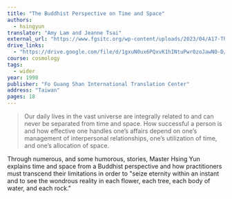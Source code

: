 ```yaml
---
title: "The Buddhist Perspective on Time and Space"
authors:
  - hsingyun
translator: "Amy Lam and Jeanne Tsai"
external_url: "https://www.fgsitc.org/wp-content/uploads/2023/04/A17-The-Buddhist-Perspective-on-Time-and-Space-2019.pdf"
drive_links:
  - "https://drive.google.com/file/d/1gxuN0ux6PQxvK1hINtuPwr0zoJawNO-D/view?usp=drivesdk"
course: cosmology
tags:
  - wider
year: 1998
publisher: "Fo Guang Shan International Translation Center"
address: "Taiwan"
pages: 18
---
```


> Our daily lives in the vast universe are integrally related to and can never be separated from time and space. How successful a person is and how effective one handles one’s affairs depend on one’s management of interpersonal relationships, one’s utilization of time, and one’s allocation of space.

Through numerous, and some humorous, stories, Master Hsing Yun explains time and space from a Buddhist perspective and how practitioners must transcend their limitations in order to "seize eternity within an instant and to see the wondrous reality in each flower, each tree, each body of water, and each rock."   
